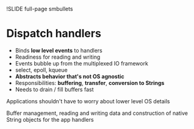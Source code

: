 !SLIDE full-page smbullets

# Dispatch handlers #

* Binds __low level events__ to handlers
* Readiness for reading and writing
* Events bubble up from the multiplexed IO framework
* select, epoll, kqueue
* __Abstracts behavior that's not OS agnostic__
* Responsibilities: __buffering__, __transfer__, __conversion to Strings__
* Needs to drain / fill buffers fast

<p class="notes">
Applications shouldn't have to worry about lower level OS details

Buffer management, reading and writing data and construction of native String objects for the app
handlers
</p>